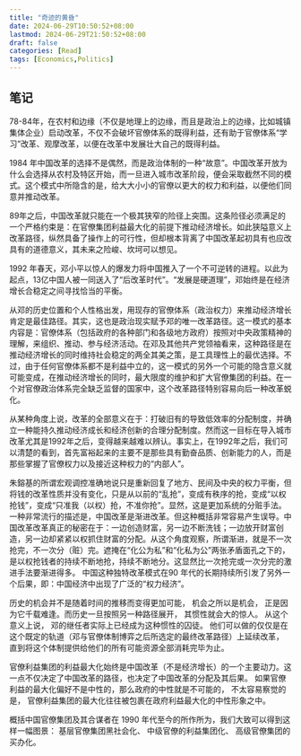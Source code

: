 ```yaml
---
title: "奇迹的黄昏"
date: 2024-06-29T10:50:52+08:00
lastmod: 2024-06-29T21:50:52+08:00
draft: false
categories: [Read]
tags: [Economics,Politics]
---
```


## 笔记

78-84年，在农村和边缘（不仅是地理上的边缘，而且是政治上的边缘，比如城镇集体企业）启动改革，不仅不会破坏官僚体系的既得利益，还有助于官僚体系“学习”改革、观摩改革，以便在改革中发展壮大自己的既得利益。

1984 年中国改革的选择不是偶然，而是政治体制的一种“故意”。中国改革开放为什么会选择从农村及特区开始，而一旦进入城市改革阶段，便会采取截然不同的模式。这个模式中所隐含的是，给大大小小的官僚以更大的权力和利益，以便他们同意并推动改革。

89年之后，中国改革就只能在一个极其狭窄的险径上突围。这条险径必须满足的一个严格约束是：在官僚集团利益最大化的前提下推动经济增长。如此狭隘意义上改革路径，纵然具备了操作上的可行性，但却根本背离了中国改革起初具有也应改具有的道德意义，其未来之险峻、坎坷可以想见。

1992 年春天，邓小平以惊人的爆发力将中国推入了一个不可逆转的进程。以此为起点，13亿中国人被一同送入了“后改革时代”。“发展是硬道理”，邓始终是在经济增长合稳定之间寻找恰当的平衡。

从邓的历史位置和个人性格出发，用现存的官僚体系（政治权力）来推动经济增长肯定是最佳路径。其实，这也是政治现实赋予邓的唯一改革路径。这一模式的基本内容是：官僚体系（包括政府的各种部门和各级地方政府）按照对中央政策精神的理解，来组织、推动、参与经济活动。在邓及其他共产党领袖看来，这种路径是在推动经济增长的同时维持社会稳定的两全其美之策，是工具理性上的最优选择。不过，由于任何官僚体系都不是利益中立的，这一模式的另外一个可能的隐含意义就可能变成，在推动经济增长的同时，最大限度的维护和扩大官僚集团的利益。在一个对官僚政治体系完全缺乏监督的国家中，这个改革路径特别容易向后一种改革蜕化。

从某种角度上说，改革的全部意义在于：打破旧有的导致低效率的分配制度，并确立一种能持久推动经济成长和经济创新的合理分配制度。然而这一目标在导入城市改革尤其是1992年之后，变得越来越难以辨认。事实上，在1992年之后，我们可以清楚的看到，首先富裕起来的主要不是那些具有勤奋品质、创新能力的人，而是那些掌握了官僚权力以及接近这种权力的“内部人”。

朱鎔基的所谓宏观调控准确地说只是重新回复了地方、民间及中央的权力平衡，但将钱的改革性质并没有变化，只是从以前的“乱抢”，变成有秩序的抢，变成“以权抢钱”，变成“只准我（以权）抢，不准你抢”。显然，这是更加系统的分赃手法。一种非常流行的描述是，中国改革是渐进改革。但这种概括非常容易产生误导。中国改革改革真正的秘密在于：一边创造财富，另一边不断洗钱；一边放开财富创造，另一边却紧紧以权抓住财富的分配。从这个角度观察，所谓渐进，就是不一次抢完，不一次分（赃）完。遮掩在“化公为私”和“化私为公”两张矛盾面孔之下的，是以权抢钱者的持续不断地抢，持续不断地分。这显然比一次抢完或一次分完的激进手法要渐进得多。
中国这种独特改革模式在90 年代的长期持续所引发了另外一个后果，即：中国经济中出现了广泛的“权力经济”。

历史的机会并不是随着时间的推移而变得更加可能， 机会之所以是机会， 正是因为它千载难逢。而历史一旦按照另一种路径展开， 其惯性就会大的惊人。 从这个意义上说， 邓的继任者实际上已经成为这种惯性的囚徒。 他们可以做的仅仅是在这个既定的轨道（邓与官僚体制博弈之后所选定的最终改革路径）上延续改革， 直到将这个体制提供给他们的所有可能资源全部消耗完毕为止。

官僚利益集团的利益最大化始终是中国改革（不是经济增长）的一个主要动力。这一点不仅决定了中国改革的路径，也决定了中国改革的分配及其后果。 如果官僚利益的最大化偏好不是中性的，那么政府的中性就是不可能的， 不太容易察觉的是， 官僚利益集团的最大化往往被包裹在政府利益最大化的中性形象之中。

概括中国官僚集团及其合谋者在 1990 年代至今的所作所为，我们大致可以得到这样一幅图景： 基层官僚集团黑社会化、 中级官僚的利益集团化、 高级官僚集团的买办化。
